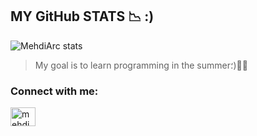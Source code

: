 ## MY GitHub STATS 📉 :)

 ![MehdiArc stats](https://github-readme-stats.vercel.app/api?username=MehdiArc&count_private=true&theme=radical)
 
 > My goal is to learn programming in the summer؛)🙂✨

<h3 align="left">Connect with me:</h3>

<p align="left">

<a href="https://www.youtube.com/c/mehdiarc" target="blank"><img align="center" src="https://raw.githubusercontent.com/rahuldkjain/github-profile-readme-generator/master/src/images/icons/Social/youtube.svg" alt="mehdiarc" height="30" width="40" /></a>

</p>
